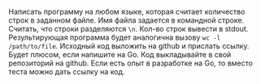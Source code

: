 Написать программу на любом языке, которая считает количество строк в заданном файле. Имя файла задается в командной строке. Считать, что строки разделяются `\n`. Кол-во строк вывести в stdout. Результирующая программа будет аналогична вызову `wc -l /path/to/file`. Исходный код выложить на github и прислать ссылку.
Будет плюсом, если напишите на Go.
Код выкладывайте в свой репозиторий на github.
Если есть опыт в разработке на Go, то вместо теста можно дать ссылку на код.

